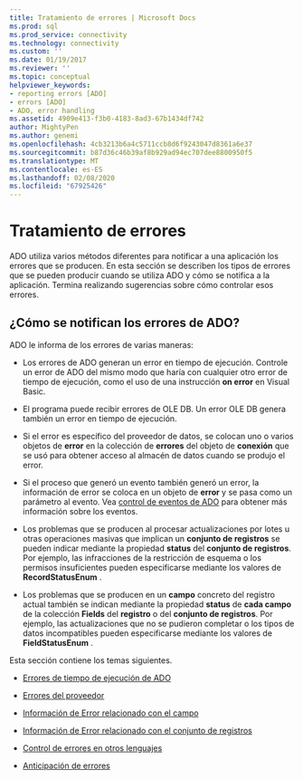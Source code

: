 ```yaml
---
title: Tratamiento de errores | Microsoft Docs
ms.prod: sql
ms.prod_service: connectivity
ms.technology: connectivity
ms.custom: ''
ms.date: 01/19/2017
ms.reviewer: ''
ms.topic: conceptual
helpviewer_keywords:
- reporting errors [ADO]
- errors [ADO]
- ADO, error handling
ms.assetid: 4909e413-f3b0-4183-8ad3-67b1434df742
author: MightyPen
ms.author: genemi
ms.openlocfilehash: 4cb3213b6a4c5711ccb8d6f9243047d8361a6e37
ms.sourcegitcommit: b87d36c46b39af8b929ad94ec707dee8800950f5
ms.translationtype: MT
ms.contentlocale: es-ES
ms.lasthandoff: 02/08/2020
ms.locfileid: "67925426"
---
```

# <a name="error-handling"></a>Tratamiento de errores
ADO utiliza varios métodos diferentes para notificar a una aplicación los errores que se producen. En esta sección se describen los tipos de errores que se pueden producir cuando se utiliza ADO y cómo se notifica a la aplicación. Termina realizando sugerencias sobre cómo controlar esos errores.  
  
## <a name="how-does-ado-report-errors"></a>¿Cómo se notifican los errores de ADO?  
 ADO le informa de los errores de varias maneras:  
  
-   Los errores de ADO generan un error en tiempo de ejecución. Controle un error de ADO del mismo modo que haría con cualquier otro error de tiempo de ejecución, como el uso de una instrucción **on error** en Visual Basic.  
  
-   El programa puede recibir errores de OLE DB. Un error OLE DB genera también un error en tiempo de ejecución.  
  
-   Si el error es específico del proveedor de datos, se colocan uno o varios objetos de **error** en la colección de **errores** del objeto de **conexión** que se usó para obtener acceso al almacén de datos cuando se produjo el error.  
  
-   Si el proceso que generó un evento también generó un error, la información de error se coloca en un objeto de **error** y se pasa como un parámetro al evento. Vea [control de eventos de ADO](../../../ado/guide/data/handling-ado-events.md) para obtener más información sobre los eventos.  
  
-   Los problemas que se producen al procesar actualizaciones por lotes u otras operaciones masivas que implican un **conjunto de registros** se pueden indicar mediante la propiedad **status** del **conjunto de registros**. Por ejemplo, las infracciones de la restricción de esquema o los permisos insuficientes pueden especificarse mediante los valores de **RecordStatusEnum** .  
  
-   Los problemas que se producen en un **campo** concreto del registro actual también se indican mediante la propiedad **status** de **cada campo** de la colección **Fields** del **registro** o del **conjunto de registros**. Por ejemplo, las actualizaciones que no se pudieron completar o los tipos de datos incompatibles pueden especificarse mediante los valores de **FieldStatusEnum** .  
  
 Esta sección contiene los temas siguientes.  
  
-   [Errores de tiempo de ejecución de ADO](../../../ado/guide/data/ado-errors.md)  
  
-   [Errores del proveedor](../../../ado/guide/data/provider-errors.md)  
  
-   [Información de Error relacionado con el campo](../../../ado/guide/data/field-related-error-information.md)  
  
-   [Información de Error relacionado con el conjunto de registros](../../../ado/guide/data/recordset-related-error-information.md)  
  
-   [Control de errores en otros lenguajes](../../../ado/guide/data/handling-errors-in-other-languages.md)  
  
-   [Anticipación de errores](../../../ado/guide/data/anticipating-errors.md)
